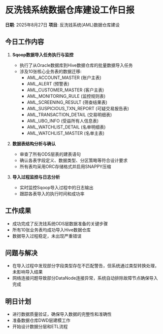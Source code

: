 # 反洗钱系统数据仓库建设工作日报

**日期**: 2025年8月27日
**项目**: 反洗钱系统(AML)数据仓库建设

## 今日工作内容

1. **Sqoop数据导入任务执行与监控**
   - 执行了从Oracle数据库到Hive数据仓库的批量数据导入任务
   - 涉及10张核心业务表的数据迁移:
     - AML_ACCOUNT_MASTER (账户主表)
     - AML_ALERT (预警表)
     - AML_CUSTOMER_MASTER (客户主表)
     - AML_MONITORING_RULE (监控规则表)
     - AML_SCREENING_RESULT (筛查结果表)
     - AML_SUSPICIOUS_TXN_REPORT (可疑交易报告表)
     - AML_TRANSACTION_DETAIL (交易明细表)
     - AML_UBO_INFO (受益所有人信息表)
     - AML_WATCHLIST_DETAIL (名单明细表)
     - AML_WATCHLIST_MASTER (名单主表)

2. **数据表结构分析与确认**
   - 审查了所有ODS层表的建表语句
   - 确认各表字段定义、数据类型、分区策略等符合设计要求
   - 所有表均采用ORC存储格式并启用SNAPPY压缩

3. **导入过程监控与日志分析**
   - 实时监控Sqoop导入过程中的日志输出
   - 跟踪各表导入的执行时间和成功率

## 工作成果

- 成功完成了反洗钱系统ODS层数据准备的关键步骤
- 所有10张业务表均成功导入Hive数据仓库
- 数据导入过程稳定，未出现严重错误

## 问题与解决

- 在导入过程中发现部分字段类型存在不匹配警告，但系统通过类型转换处理，未影响导入结果
- 网络连接问题导致部分DataNode连接异常，系统自动排除故障节点确保导入完成

## 明日计划

- 进行数据质量验证，确保导入数据的完整性和准确性
- 准备数据仓库DWD层建模工作
- 开始设计数据分层和ETL流程
